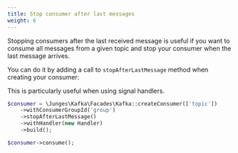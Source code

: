 ```yaml
---
title: Stop consumer after last messages
weight: 6
---
```


Stopping consumers after the last received message is useful if you want to consume all messages from a given
topic and stop your consumer when the last message arrives.

You can do it by adding a call to `stopAfterLastMessage` method when creating your consumer:

This is particularly useful when using signal handlers.

```php
$consumer = \Junges\Kafka\Facades\Kafka::createConsumer(['topic'])
    ->withConsumerGroupId('group')
    ->stopAfterLastMessage()
    ->withHandler(new Handler)
    ->build();

$consumer->consume();
```